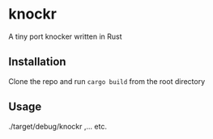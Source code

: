 # knockr
A tiny port knocker written in Rust

## Installation
Clone the repo and run `cargo build` from the root directory

## Usage
./target/debug/knockr <ip> <port1>,<port2>... etc.
